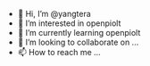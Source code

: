 - 👋 Hi, I’m @yangtera
- 👀 I’m interested in openpiolt
- 🌱 I’m currently learning openpiolt
- 💞️ I’m looking to collaborate on ...
- 📫 How to reach me ...

<!---
yangtera/yangtera is a ✨ special ✨ repository because its `README.md` (this file) appears on your GitHub profile.
You can click the Preview link to take a look at your changes.
--->
